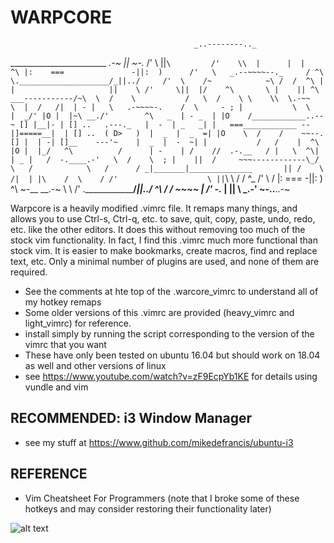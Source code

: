 # WARPCORE
                                             _..--------.._
   ________________________              _.-~        ||    ~-._
 /'                    \ ||`\         /'    \\  |      |  |   ^\
|:    ===               -||:  )      /'   \   _.--~~~~--._     / ^\
 \.____________________/_||../     /'  \    /~            ~\ /  /  ^\
    |       |                     ||    \ /'     \||  |/    ^\       \
    |    || ^\     ___-----------/~\  \  /    \           /   \  /    \
     \    \\  \.-~~   \  |  /   /|  | - |   \   .-~~~~-.    /  \     - ;
     |           \  \     |  _/' |O |  |~\ __./'        ^\   _  | - _  |
     |O    /____________..--~ [] |__|- | [] ..   .---._   |  -  | _   _|
     |   ===____________ --|]=====__|  | [] ..  ( D>   )  |  _  |  _  =|
     |O    \  /    /    ~~--. [] |  | -| []__    ---'~    |  _  |  -  ~|
     |           /   /    |  ^\  |O |  |_/   ^\          /      | -    |
     /    //  .-.__   / |   \  ^\|  | _ |   /  -.____.-'   \  /    \  ;
    |    ||  /     ~~~------------\_/     \   /            \   /      /
   _|_______|______________       || /    \      /|  | |\    /  \    /
 /'                    \ ||`\     \   / / ^\_             /'  \    /
|:   ===                -||:  )     ^\        ~-__    __.-~ \  \  /'
 \.____________________/_||../        ^\  /   /   ~~~~ |        /'
                                        -._     |  ||    \ _.-'
                                            ~-..________..-~

Warpcore is a heavily modified .vimrc file. It remaps many things, and allows you to use Ctrl-s, Ctrl-q, etc. to save,
quit, copy, paste, undo, redo, etc. like the other editors. It does this without removing too much of the stock vim
functionality. In fact, I find this .vimrc much more functional than stock vim. It is easier to make bookmarks, create
macros, find and replace text, etc. Only a minimal number of plugins are used, and none of them are required.

* See the comments at hte top of the .warcore_vimrc to understand all of my hotkey remaps
* Some older versions of this .vimrc are provided (heavy_vimrc and light_vimrc) for reference.
* install simply by running the script corresponding to the version of the vimrc that you want
* These have only been tested on ubuntu 16.04 but should work on 18.04 as well and other versions of linux 
* see https://www.youtube.com/watch?v=zF9EcpYb1KE for details using vundle and vim

## RECOMMENDED: i3 Window Manager

* see my stuff at https://www.github.com/mikedefrancis/ubuntu-i3

## REFERENCE

* Vim Cheatsheet For Programmers (note that I broke some of these hotkeys and may consider restoring their functionality later)

![alt text](http://michael.peopleofhonoronly.com/vim/vim_cheat_sheet_for_programmers_screen.png)


